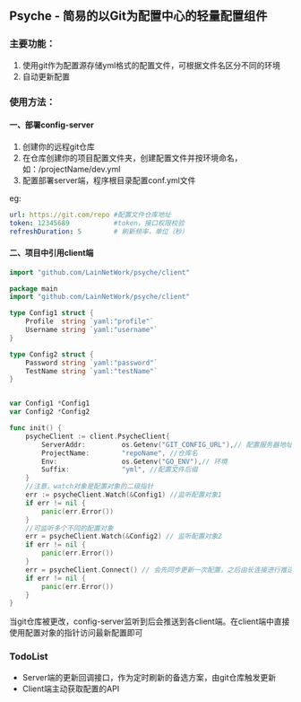 ## Psyche - 简易的以Git为配置中心的轻量配置组件

### 主要功能：

1. 使用git作为配置源存储yml格式的配置文件，可根据文件名区分不同的环境
2. 自动更新配置

### 使用方法：
#### 一、部署config-server
1. 创建你的远程git仓库
2. 在仓库创建你的项目配置文件夹，创建配置文件并按环境命名，如：/projectName/dev.yml
3. 配置部署server端，程序根目录配置conf.yml文件

eg:
```yaml
url: https://git.com/repo #配置文件仓库地址
token: 12345689           #token，接口权限校验
refreshDuration: 5        # 刷新频率，单位（秒）
```
#### 二、项目中引用client端

```go
import "github.com/LainNetWork/psyche/client"
```
```go
package main
import "github.com/LainNetWork/psyche/client"

type Config1 struct {
	Profile  string `yaml:"profile"`
	Username string `yaml:"username"`
}

type Config2 struct {
	Password string `yaml:"password"`
	TestName string `yaml:"testName"`
}


var Config1 *Config1
var Config2 *Config2

func init() {
	psycheClient := client.PsycheClient{
		ServerAddr:         os.Getenv("GIT_CONFIG_URL"),// 配置服务器地址
		ProjectName:        "repoName", //仓库名
		Env:                os.Getenv("GO_ENV"),// 环境
		Suffix:             "yml", //配置文件后缀
	}
	//注意，watch对象是配置对象的二级指针
	err := psycheClient.Watch(&Config1) //监听配置对象1
	if err != nil {
		panic(err.Error())
	}
	//可监听多个不同的配置对象
	err = psycheClient.Watch(&Config2) // 监听配置对象2
	if err != nil {
		panic(err.Error())
	}
	err = psycheClient.Connect() // 会先同步更新一次配置，之后由长连接进行推送
	if err != nil {
		panic(err.Error())
	}
}

```

当git仓库被更改，config-server监听到后会推送到各client端。在client端中直接使用配置对象的指针访问最新配置即可

### TodoList

- Server端的更新回调接口，作为定时刷新的备选方案，由git仓库触发更新
- Client端主动获取配置的API